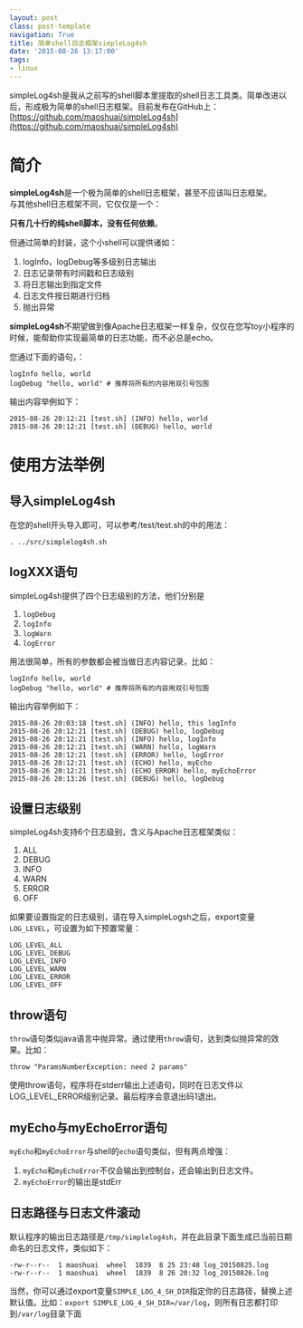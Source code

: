 ```yaml
---
layout: postclass: post-templatenavigation: True
title: 简单shell日志框架simpleLog4sh
date: '2015-08-26 13:17:00'
tags:
- linux
---
```


simpleLog4sh是我从之前写的shell脚本里提取的shell日志工具类。简单改进以后，形成极为简单的shell日志框架。目前发布在GitHub上： 
[https://github.com/maoshuai/simpleLog4sh](https://github.com/maoshuai/simpleLog4sh)

# 简介
**simpleLog4sh**是一个极为简单的shell日志框架，甚至不应该叫日志框架。  
与其他shell日志框架不同，它仅仅是一个： 
 
**只有几十行的纯shell脚本，没有任何依赖**。

但通过简单的封装，这个小shell可以提供诸如：  
1. logInfo，logDebug等多级别日志输出  
2. 日志记录带有时间戳和日志级别  
3. 将日志输出到指定文件  
4. 日志文件按日期进行归档   
5. 抛出异常  

**simpleLog4sh**不期望做到像Apache日志框架一样复杂，仅仅在您写toy小程序的时候，能帮助你实现最简单的日志功能，而不必总是echo。

您通过下面的语句，：

```
logInfo hello, world  
logDebug "hello, world" # 推荐将所有的内容用双引号包围  
```
输出内容举例如下：

```
2015-08-26 20:12:21 [test.sh] (INFO) hello, world  
2015-08-26 20:12:21 [test.sh] (DEBUG) hello, world  
```


# 使用方法举例
## 导入simpleLog4sh
在您的shell开头导入即可，可以参考/test/test.sh的中的用法：

```
. ../src/simplelog4sh.sh
```

## logXXX语句
simpleLog4sh提供了四个日志级别的方法，他们分别是  
1. `logDebug`  
2. `logInfo`  
3. `logWarn`   
4. `logError`

用法很简单，所有的参数都会被当做日志内容记录，比如：

```
logInfo hello, world  
logDebug "hello, world" # 推荐将所有的内容用双引号包围  
```
输出内容举例如下：

```
2015-08-26 20:03:18 [test.sh] (INFO) hello, this logInfo  
2015-08-26 20:12:21 [test.sh] (DEBUG) hello, logDebug  
2015-08-26 20:12:21 [test.sh] (INFO) hello, logInfo  
2015-08-26 20:12:21 [test.sh] (WARN) hello, logWarn  
2015-08-26 20:12:21 [test.sh] (ERROR) hello, logError  
2015-08-26 20:12:21 [test.sh] (ECHO) hello, myEcho  
2015-08-26 20:12:21 [test.sh] (ECHO_ERROR) hello, myEchoError  
2015-08-26 20:13:26 [test.sh] (DEBUG) hello, logDebug  
```

## 设置日志级别
simpleLog4sh支持6个日志级别，含义与Apache日志框架类似：  
1. ALL  
2. DEBUG  
3. INFO  
4. WARN  
5. ERROR  
6. OFF

如果要设置指定的日志级别，请在导入simpleLogsh之后，export变量`LOG_LEVEL`，可设置为如下预置常量：

```
LOG_LEVEL_ALL  
LOG_LEVEL_DEBUG  
LOG_LEVEL_INFO  
LOG_LEVEL_WARN  
LOG_LEVEL_ERROR  
LOG_LEVEL_OFF  
```

## throw语句
`throw`语句类似java语言中抛异常。通过使用`throw`语句，达到类似抛异常的效果。比如：

```
throw "ParamsNumberException: need 2 params"
```
使用throw语句，程序将在stderr输出上述语句，同时在日志文件以LOG_LEVEL_ERROR级别记录。最后程序会意退出码1退出。

## myEcho与myEchoError语句
`myEcho`和`myEchoError`与shell的`echo`语句类似，但有两点增强：  
1. `myEcho`和`myEchoError`不仅会输出到控制台，还会输出到日志文件。  
2. `myEchoError`的输出是stdErr

## 日志路径与日志文件滚动
默认程序的输出日志路径是`/tmp/simplelog4sh`，并在此目录下面生成已当前日期命名的日志文件，类似如下：

```
-rw-r--r--  1 maoshuai  wheel  1839  8 25 23:48 log_20150825.log  
-rw-r--r--  1 maoshuai  wheel  1839  8 26 20:32 log_20150826.log  
```
当然，你可以通过export变量`SIMPLE_LOG_4_SH_DIR`指定你的日志路径，替换上述默认值。比如：`export SIMPLE_LOG_4_SH_DIR=/var/log`，则所有日志都打印到`/var/log`目录下面
